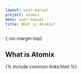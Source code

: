 ```yaml
---
layout: user-manual
project: atomix
menu: user-manual
title: What is Atomix?
---
```


{:.no-margin-top}

## What is Atomix

{% include common-links.html %}
